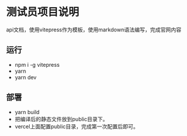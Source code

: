 # 测试员项目说明

api文档，使用vitepress作为模板，使用markdown语法编写，完成官网内容


## 运行
- npm i -g vitepress
- yarn 
- yarn dev

## 部署
- yarn build
- 把编译后的静态文件放到public目录下。
- vercel上面配置public目录，完成第一次配置后即可。
